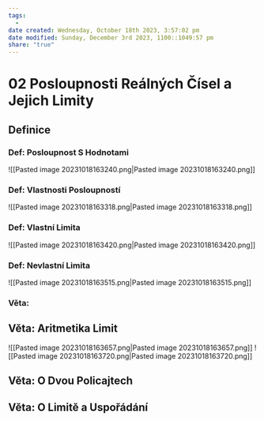 ```yaml
---
tags:
  - 
date created: Wednesday, October 18th 2023, 3:57:02 pm
date modified: Sunday, December 3rd 2023, 1100::1049:57 pm
share: "true"
---
```


# 02 Posloupnosti Reálných Čísel a Jejich Limity

## Definice

### **Def:** Posloupnost S Hodnotami

![[Pasted image 20231018163240.png|Pasted image 20231018163240.png]]

### **Def:** Vlastnosti Posloupností

![[Pasted image 20231018163318.png|Pasted image 20231018163318.png]]

### **Def:** Vlastní Limita

![[Pasted image 20231018163420.png|Pasted image 20231018163420.png]]

### **Def:** Nevlastní Limita

![[Pasted image 20231018163515.png|Pasted image 20231018163515.png]]

### **Věta:**

## **Věta:** Aritmetika Limit

![[Pasted image 20231018163657.png|Pasted image 20231018163657.png]]
![[Pasted image 20231018163720.png|Pasted image 20231018163720.png]]

## **Věta:** O Dvou Policajtech

## **Věta:** O Limitě a Uspořádání